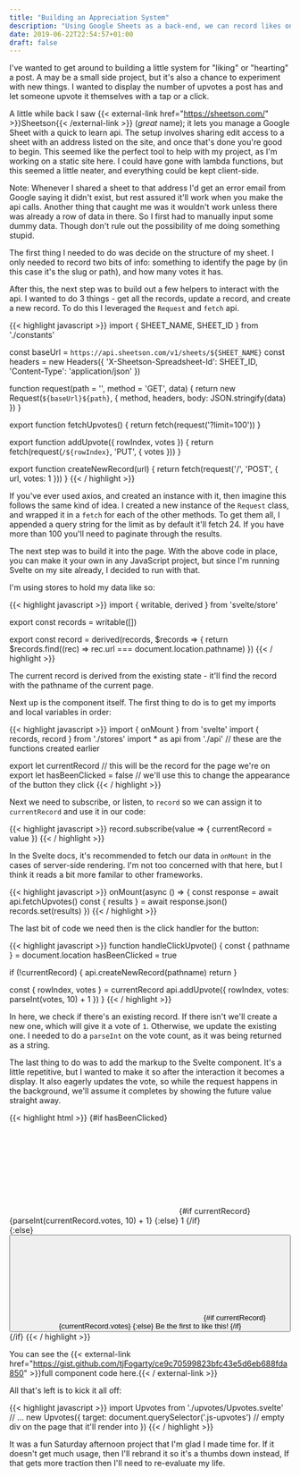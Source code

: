 ```yaml
---
title: "Building an Appreciation System"
description: "Using Google Sheets as a back-end, we can record likes on anything we want on a static site."
date: 2019-06-22T22:54:57+01:00
draft: false
---
```


I've wanted to get around to building a little system for "liking" or "hearting" a post. A may be a small side project, but it's also a chance to experiment with new things. I wanted to display the number of upvotes a post has and let someone upvote it themselves with a tap or a click.

A little while back I saw {{< external-link href="https://sheetson.com/" >}}Sheetson{{< /external-link >}} (_great_ name); it lets you manage a Google Sheet with a quick to learn api. The setup involves sharing edit access to a sheet with an address listed on the site, and once that's done you're good to begin. This seemed like the perfect tool to help with my project, as I'm working on a static site here. I could have gone with lambda functions, but this seemed a little neater, and everything could be kept client-side.

Note: Whenever I shared a sheet to that address I'd get an error email from Google saying it didn't exist, but rest assured it'll work when you make the api calls. Another thing that caught me was it wouldn't work unless there was already a row of data in there. So I first had to manually input some dummy data. Though don't rule out the possibility of me doing something stupid.

The first thing I needed to do was decide on the structure of my sheet. I only needed to record two bits of info: something to identify the page by (in this case it's the slug or path), and how many votes it has.

After this, the next step was to build out a few helpers to interact with the api. I wanted to do 3 things - get all the records, update a record, and create a new record. To do this I leveraged the `Request` and `fetch` api.

{{< highlight javascript >}}
import { SHEET_NAME, SHEET_ID } from './constants'

const baseUrl = `https://api.sheetson.com/v1/sheets/${SHEET_NAME}`
const headers = new Headers({
  'X-Sheetson-Spreadsheet-Id': SHEET_ID,
  'Content-Type': 'application/json'
})

function request(path = '', method = 'GET', data) {
  return new Request(`${baseUrl}${path}`, { method, headers, body: JSON.stringify(data) })
}

export function fetchUpvotes() {
  return fetch(request('?limit=100'))
}

export function addUpvote({ rowIndex, votes }) {
  return fetch(request(`/${rowIndex}`, 'PUT', { votes }))
}

export function createNewRecord(url) {
  return fetch(request('/', 'POST', { url, votes: 1 }))
}
{{< / highlight >}}

If you've ever used axios, and created an instance with it, then imagine this follows the same kind of idea. I created a new instance of the `Request` class, and wrapped it in a `fetch` for each of the other methods. To get them all, I appended a query string for the limit as by default it'll fetch 24. If you have more than 100 you'll need to paginate through the results.

The next step was to build it into the page. With the above code in place, you can make it your own in any JavaScript project, but since I'm running Svelte on my site already, I decided to run with that.

I'm using stores to hold my data like so:

{{< highlight javascript >}}
import { writable, derived } from 'svelte/store'

export const records = writable([])

export const record = derived(records, $records => {
  return $records.find((rec) => rec.url === document.location.pathname)
})
{{< / highlight >}}

The current record is derived from the existing state - it'll find the record with the pathname of the current page.

Next up is the component itself. The first thing to do is to get my imports and local variables in order:

{{< highlight javascript >}}
import { onMount } from 'svelte'
import { records, record } from './stores'
import * as api from './api' // these are the functions created earlier

export let currentRecord // this will be the record for the page we're on
export let hasBeenClicked = false // we'll use this to change the appearance of the button they click
{{< / highlight >}}

Next we need to subscribe, or listen, to `record` so we can assign it to `currentRecord` and use it in our code:

{{< highlight javascript >}}
record.subscribe(value => {
  currentRecord = value
})
{{< / highlight >}}

In the Svelte docs, it's recommended to fetch our data in `onMount` in the cases of server-side rendering. I'm not too concerned with that here, but I think it reads a bit more familar to other frameworks.

{{< highlight javascript >}}
onMount(async () => {
  const response = await api.fetchUpvotes()
  const { results } = await response.json()
  records.set(results)
})
{{< / highlight >}}

The last bit of code we need then is the click handler for the button:

{{< highlight javascript >}}
function handleClickUpvote() {
  const { pathname } = document.location
  hasBeenClicked = true

  if (!currentRecord) {
    api.createNewRecord(pathname)
    return
  }

  const { rowIndex, votes } = currentRecord
  api.addUpvote({ rowIndex, votes: parseInt(votes, 10) + 1 })
}
{{< / highlight >}}

In here, we check if there's an existing record. If there isn't we'll create a new one, which will give it a vote of `1`.
Otherwise, we update the existing one. I needed to do a `parseInt` on the vote count, as it was being returned as a string.

The last thing to do was to add the markup to the Svelte component. It's a little repetitive, but I wanted to make it so after the interaction it becomes a display. It also eagerly updates the vote, so while the request happens in the background, we'll assume it completes by showing the future value straight away.

{{< highlight html >}}
{#if hasBeenClicked}
  <div class="c-upvote-button is-active">
    <svg class="c-upvote-button__icon">
      <use xlink:href="#heart"></use>
    </svg>
    <span>
      {#if currentRecord}
      {parseInt(currentRecord.votes, 10) + 1}
      {:else}
      1
      {/if}
    </span>
  </div>
{:else}
  <button
    on:click={handleClickUpvote}
    class="c-upvote-button"
    type="button"
    aria-label="Show your appreciation by tapping or clicking"
    title="Like this post"
  >
    <svg class="c-upvote-button__icon">
      <use xlink:href="#heart"></use>
    </svg>
    {#if currentRecord}
      <span>{currentRecord.votes}</span>
    {:else}
      <span>Be the first to like this!</span>
    {/if}
  </button>
{/if}
{{< / highlight >}}

You can see the {{< external-link href="https://gist.github.com/tjFogarty/ce9c70599823bfc43e5d6eb688fda850" >}}full component code here.{{< / external-link >}}

All that's left is to kick it all off:

{{< highlight javascript >}}
import Upvotes from './upvotes/Upvotes.svelte'
// ...
new Upvotes({
  target: document.querySelector('.js-upvotes') // empty div on the page that it'll render into
})
{{< / highlight >}}

It was a fun Saturday afternoon project that I'm glad I made time for. If it doesn't get much usage, then I'll rebrand it so it's a thumbs down instead, If that gets more traction then I'll need to re-evaluate my life.